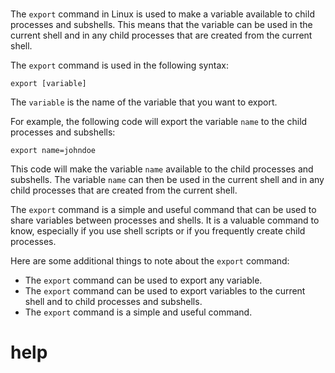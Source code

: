 # 

The `export` command in Linux is used to make a variable available to child processes and subshells. This means that the variable can be used in the current shell and in any child processes that are created from the current shell.

The `export` command is used in the following syntax:

```
export [variable]
```

The `variable` is the name of the variable that you want to export.

For example, the following code will export the variable `name` to the child processes and subshells:

```
export name=johndoe
```

This code will make the variable `name` available to the child processes and subshells. The variable `name` can then be used in the current shell and in any child processes that are created from the current shell.

The `export` command is a simple and useful command that can be used to share variables between processes and shells. It is a valuable command to know, especially if you use shell scripts or if you frequently create child processes.

Here are some additional things to note about the `export` command:

* The `export` command can be used to export any variable.
* The `export` command can be used to export variables to the current shell and to child processes and subshells.
* The `export` command is a simple and useful command.




# help 

```

```
